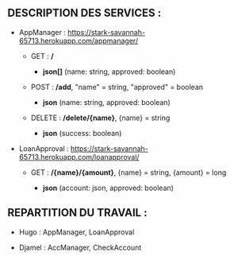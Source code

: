 ## DESCRIPTION DES SERVICES :

* AppManager : https://stark-savannah-65713.herokuapp.com/appmanager/
		
  * GET : **/**
  
    - **json[]** (name: string, approved: boolean)

  * POST : **/add**, "name" = string, "approved" = boolean
  
    - **json** (name: string, approved: boolean)

  * DELETE : **/delete/{name}**, {name} = string
  
    - **json** (success: boolean)
    

* LoanApproval : https://stark-savannah-65713.herokuapp.com/loanapproval/

  * GET : **/{name}/{amount}**, {name} = string, {amount} = long
  
    - **json** (account: json, approved: boolean)

## REPARTITION DU TRAVAIL :

* Hugo : AppManager, LoanApproval

* Djamel : AccManager, CheckAccount
